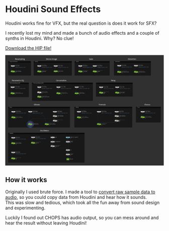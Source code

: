 # Houdini Sound Effects
Houdini works fine for VFX, but the real question is does it work for SFX?

I recently lost my mind and made a bunch of audio effects and a couple of synths in Houdini. Why? No clue!

[Download the HIP file!](hips/sdfs/sdf_volumes.hipnc?raw=true)

<img src="./images/sound/soundfx.png" width="800">

## How it works
Originally I used brute force. I made a tool to [convert raw sample data to audio](https://mysterypancake.github.io/Fun/html/rawaudio), so you could copy data from Houdini and hear how it sounds.
<br>
This was slow and tedious, which took all the fun away from sound design and experimenting.

Luckily I found out CHOPS has audio output, so you can mess around and hear the result without leaving Houdini!
